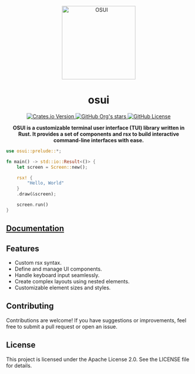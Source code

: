 <p align="center">
  <img src="github/osui.png" alt="OSUI" width="200px"/>
</p>

<h1 align="center">osui</h1>

<p align="center">
  <a href="https://crates.io/crates/osui">
  <img alt="Crates.io Version" src="https://img.shields.io/crates/v/osui?style=flat">
  </a>
  <a href="https://github.com/osui-rs">
    <img alt="GitHub Org's stars" src="https://img.shields.io/github/stars/osui-rs?style=flat">
  </a>
  <a href="https://github.com/osui-rs/osui">
    <img alt="GitHub License" src="https://img.shields.io/github/license/osui-rs/osui?style=flat">
  </a>
</p>

<p align="center">
  <b>OSUI is a customizable terminal user interface (TUI) library written in Rust. It provides a set of components and rsx to build interactive command-line interfaces with ease.</b>
</p>

```rust
use osui::prelude::*;

fn main() -> std::io::Result<()> {
    let screen = Screen::new();

    rsx! {
        "Hello, World"
    }
    .draw(&screen);

    screen.run()
}
```

## [Documentation](https://osui.netlify.app/docs)

## Features

- Custom rsx syntax.
- Define and manage UI components.
- Handle keyboard input seamlessly.
- Create complex layouts using nested elements.
- Customizable element sizes and styles.

## Contributing

Contributions are welcome! If you have suggestions or improvements, feel free to submit a pull request or open an issue.

## License

This project is licensed under the Apache License 2.0. See the LICENSE file for details.
